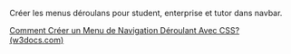 Créer les menus déroulans pour student, enterprise et tutor dans navbar.

[Comment Créer un Menu de Navigation Déroulant Avec CSS? (w3docs.com)](https://fr.w3docs.com/snippets/css/comment-creer-un-menu-de-navigation-deroulant-avec-css.html)
